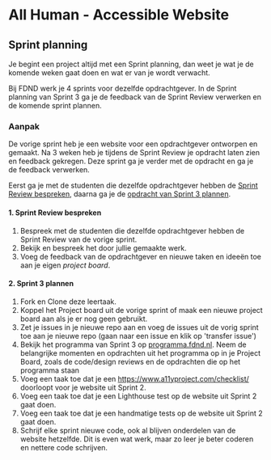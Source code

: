 # All Human - Accessible Website

## Sprint planning
<!-- Ontwerp en maak voor een opdrachtgever een website toegankelijk volgens WCAG richtlijnen. -->

Je begint een project altijd met een Sprint planning, dan weet je wat je de komende weken gaat doen en wat er van je wordt verwacht.

Bij FDND werk je 4 sprints voor dezelfde opdrachtgever. In de Sprint planning van Sprint 3 ga je de feedback van de Sprint Review verwerken en de komende sprint plannen.

<!-- Aankomende sprint plannen en projectboard, sprint review afspreken en bedeken wat je wil gaan laten zien. 
Taken van sprint 2 inplannen.
Feedback sprint review sprint 2 verwerken -->

### Aanpak
De vorige sprint heb je een website voor een opdrachtgever ontworpen en gemaakt. Na 3 weken heb je tijdens de Sprint Review je opdracht laten zien en feedback gekregen. Deze sprint ga je verder met de opdracht en ga je de feedback verwerken.

Eerst ga je met de studenten die dezelfde opdrachtgever hebben de [Sprint Review bespreken](#1-sprint-review-bespreken), daarna ga je de [opdracht van Sprint 3 plannen](#2-sprint-3-plannen). 

#### 1. Sprint Review bespreken

1. Bespreek met de studenten die dezelfde opdrachtgever hebben de Sprint Review van de vorige sprint.
2. Bekijk en bespreek het door jullie gemaakte werk.
3. Voeg de feedback van de opdrachtgever en nieuwe taken en ideeën toe aan je eigen *project board*.

#### 2. Sprint 3 plannen

1. Fork en Clone deze leertaak.
2. Koppel het Project board uit de vorige sprint of maak een nieuwe project board aan als je er nog geen gebruikt. 
3. Zet je issues in je nieuwe repo aan en voeg de issues uit de vorig sprint toe aan je nieuwe repo (gaan naar een issue en klik op 'transfer issue')
4. Bekijk het programma van Sprint 3 op [programma.fdnd.nl](https://programma.fdnd.nl/static-web/all-human). Neem de belangrijke momenten en opdrachten uit het programma op in je Project Board, zoals de code/design reviews en de opdrachten die op het programma staan
5. Voeg een taak toe dat je een https://www.a11yproject.com/checklist/ doorloopt voor je website uit Sprint 2.
6. Voeg een taak toe dat je een Lighthouse test op de website uit Sprint 2 gaat doen.
7. Voeg een taak toe dat je een handmatige tests op de website uit Sprint 2 gaat doen.
8. Schrijf elke sprint nieuwe code, ook al blijven onderdelen van de website hetzelfde. Dit is even wat werk, maar zo leer je beter coderen en nettere code schrijven.
